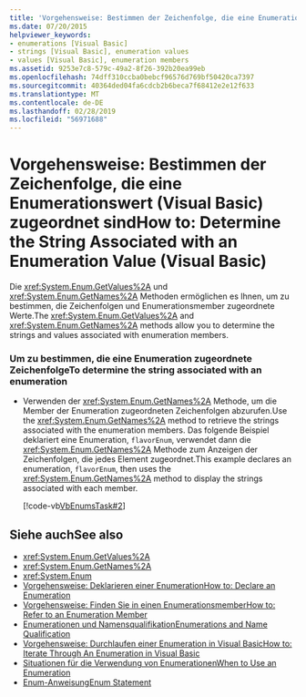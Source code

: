 ```yaml
---
title: 'Vorgehensweise: Bestimmen der Zeichenfolge, die eine Enumerationswert (Visual Basic) zugeordnet sind'
ms.date: 07/20/2015
helpviewer_keywords:
- enumerations [Visual Basic]
- strings [Visual Basic], enumeration values
- values [Visual Basic], enumeration members
ms.assetid: 9253e7c8-579c-49a2-8f26-392b20ea99eb
ms.openlocfilehash: 74dff310ccba0bebcf96576d769bf50420ca7397
ms.sourcegitcommit: 40364ded04fa6cdcb2b6beca7f68412e2e12f633
ms.translationtype: MT
ms.contentlocale: de-DE
ms.lasthandoff: 02/28/2019
ms.locfileid: "56971688"
---
```

# <a name="how-to-determine-the-string-associated-with-an-enumeration-value-visual-basic"></a><span data-ttu-id="4905f-102">Vorgehensweise: Bestimmen der Zeichenfolge, die eine Enumerationswert (Visual Basic) zugeordnet sind</span><span class="sxs-lookup"><span data-stu-id="4905f-102">How to: Determine the String Associated with an Enumeration Value (Visual Basic)</span></span>
<span data-ttu-id="4905f-103">Die <xref:System.Enum.GetValues%2A> und <xref:System.Enum.GetNames%2A> Methoden ermöglichen es Ihnen, um zu bestimmen, die Zeichenfolgen und Enumerationsmember zugeordnete Werte.</span><span class="sxs-lookup"><span data-stu-id="4905f-103">The <xref:System.Enum.GetValues%2A> and <xref:System.Enum.GetNames%2A> methods allow you to determine the strings and values associated with enumeration members.</span></span>  
  
### <a name="to-determine-the-string-associated-with-an-enumeration"></a><span data-ttu-id="4905f-104">Um zu bestimmen, die eine Enumeration zugeordnete Zeichenfolge</span><span class="sxs-lookup"><span data-stu-id="4905f-104">To determine the string associated with an enumeration</span></span>  
  
-   <span data-ttu-id="4905f-105">Verwenden der <xref:System.Enum.GetNames%2A> Methode, um die Member der Enumeration zugeordneten Zeichenfolgen abzurufen.</span><span class="sxs-lookup"><span data-stu-id="4905f-105">Use the <xref:System.Enum.GetNames%2A> method to retrieve the strings associated with the enumeration members.</span></span> <span data-ttu-id="4905f-106">Das folgende Beispiel deklariert eine Enumeration, `flavorEnum`, verwendet dann die <xref:System.Enum.GetNames%2A> Methode zum Anzeigen der Zeichenfolgen, die jedes Element zugeordnet.</span><span class="sxs-lookup"><span data-stu-id="4905f-106">This example declares an enumeration, `flavorEnum`, then uses the <xref:System.Enum.GetNames%2A> method to display the strings associated with each member.</span></span>  
  
     [!code-vb[VbEnumsTask#2](~/samples/snippets/visualbasic/VS_Snippets_VBCSharp/VbEnumsTask/VB/Class2.vb#2)]  
  
## <a name="see-also"></a><span data-ttu-id="4905f-107">Siehe auch</span><span class="sxs-lookup"><span data-stu-id="4905f-107">See also</span></span>
- <xref:System.Enum.GetValues%2A>
- <xref:System.Enum.GetNames%2A>
- <xref:System.Enum>
- [<span data-ttu-id="4905f-108">Vorgehensweise: Deklarieren einer Enumeration</span><span class="sxs-lookup"><span data-stu-id="4905f-108">How to: Declare an Enumeration</span></span>](../../../../visual-basic/programming-guide/language-features/constants-enums/how-to-declare-enumerations.md)
- [<span data-ttu-id="4905f-109">Vorgehensweise: Finden Sie in einen Enumerationsmember</span><span class="sxs-lookup"><span data-stu-id="4905f-109">How to: Refer to an Enumeration Member</span></span>](../../../../visual-basic/programming-guide/language-features/constants-enums/how-to-refer-to-an-enumeration-member.md)
- [<span data-ttu-id="4905f-110">Enumerationen und Namensqualifikation</span><span class="sxs-lookup"><span data-stu-id="4905f-110">Enumerations and Name Qualification</span></span>](../../../../visual-basic/programming-guide/language-features/constants-enums/enumerations-and-name-qualification.md)
- [<span data-ttu-id="4905f-111">Vorgehensweise: Durchlaufen einer Enumeration in Visual Basic</span><span class="sxs-lookup"><span data-stu-id="4905f-111">How to: Iterate Through An Enumeration in Visual Basic</span></span>](../../../../visual-basic/programming-guide/language-features/constants-enums/how-to-iterate-through-an-enumeration.md)
- [<span data-ttu-id="4905f-112">Situationen für die Verwendung von Enumerationen</span><span class="sxs-lookup"><span data-stu-id="4905f-112">When to Use an Enumeration</span></span>](../../../../visual-basic/programming-guide/language-features/constants-enums/when-to-use-an-enumeration.md)
- [<span data-ttu-id="4905f-113">Enum-Anweisung</span><span class="sxs-lookup"><span data-stu-id="4905f-113">Enum Statement</span></span>](../../../../visual-basic/language-reference/statements/enum-statement.md)
